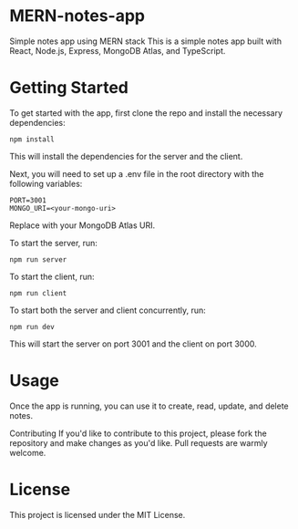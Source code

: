 # MERN-notes-app
Simple notes app using MERN stack
This is a simple notes app built with React, Node.js, Express, MongoDB Atlas, and TypeScript.

# Getting Started
To get started with the app, first clone the repo and install the necessary dependencies:
```
npm install
```
This will install the dependencies for the server and the client.

Next, you will need to set up a .env file in the root directory with the following variables:
```
PORT=3001
MONGO_URI=<your-mongo-uri>
```
Replace <your-mongo-uri> with your MongoDB Atlas URI.

To start the server, run:
```
npm run server
```
To start the client, run:
```
npm run client
```
To start both the server and client concurrently, run:
```
npm run dev
```
This will start the server on port 3001 and the client on port 3000.

# Usage
Once the app is running, you can use it to create, read, update, and delete notes.

Contributing
If you'd like to contribute to this project, please fork the repository and make changes as you'd like. Pull requests are warmly welcome.

# License
This project is licensed under the MIT License.

